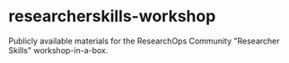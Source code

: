 # researcherskills-workshop
Publicly available materials for the ResearchOps Community "Researcher Skills" workshop-in-a-box.
